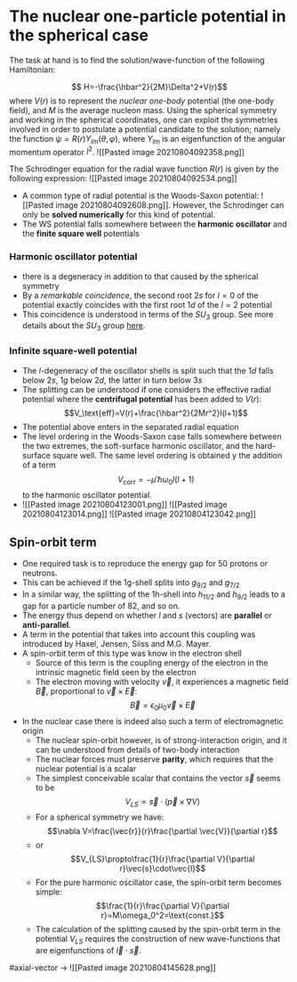 # The nuclear one-particle potential in the spherical case

The task at hand is to find the solution/wave-function of the following Hamiltonian:

$$ H=-\frac{\hbar^2}{2M}\Delta^2+V(r)$$
where $V(r)$ is to represent the *nuclear one-body* potential (the one-body field), and $M$ is the average nucleon mass. Using the spherical symmetry and working in the spherical coordinates, one can exploit the symmetries involved in order to postulate a potential candidate to the solution; namely the function $\psi=R(r)Y_{lm}(\theta,\varphi)$, where $Y_{lm}$ is an eigenfunction of the angular momentum operator $l^2$. ![[Pasted image 20210804092358.png]]

The Schrodinger equation for the radial wave function $R(r)$ is given by the following expression: ![[Pasted image 20210804092534.png]]

- A common type of radial potential is the Woods-Saxon potential: ![[Pasted image 20210804092608.png]]. However, the Schrodinger can only be **solved numerically** for this kind of potential.
- The WS potential falls somewhere between the **harmonic oscillator** and the **finite square well** potentials

### Harmonic oscillator potential

- there is a degeneracy in addition to that caused by the spherical symmetry
- By a *remarkable coincidence*, the second root $2s$ for $l=0$ of the potential exactly coincides with the first root $1d$ of the $l=2$ potential
- This coincidence is understood in terms of the $SU_3$ group. See more details about the $SU_3$ group [here](../../Research-Materials/su3.pdf).

### Infinite square-well potential

- The $l$-degeneracy of the oscillator shells is split such that the $1d$ falls below $2s$, $1g$ below $2d$, the latter in turn below $3s$
- The splitting can be understood if one considers the effective radial potential where the **centrifugal potential** has been added to $V(r)$: $$V_\text{eff}=V(r)+\frac{\hbar^2}{2Mr^2}l(l+1)$$
- The potential above enters in the separated radial equation
- The level ordering in the Woods-Saxon case falls somewhere between the two extremes, the soft-surface harmonic oscillator, and the hard-surface square well. The same level ordering is obtained y the addition of a term $$V_\text{corr}=-\mu'\hbar\omega_0l(l+1)$$ to the harmonic oscillator potential.
- ![[Pasted image 20210804123001.png]] ![[Pasted image 20210804123014.png]] ![[Pasted image 20210804123042.png]]

## Spin-orbit term

- One required task is to reproduce the energy gap for 50 protons or neutrons.
- This can be achieved if the 1g-shell splits into $g_{9/2}$ and $g_{7/2}$
- In a similar way, the splitting of the 1h-shell into $h_{11/2}$ and $h_{9/2}$ leads to a gap for a particle number of 82, and so on.
- The energy thus depend on whether $l$ and $s$ (vectors) are **parallel** or **anti-parallel**.
- A term in the potential that takes into account this coupling was introduced by Haxel, Jensen, Siiss and M.G. Mayer.
- A spin-orbit term of this type was know in the electron shell
	- Source of this term is the coupling energy of the electron in the intrinsic magnetic field seen by the electron
	- The electron moving with velocity $\vec{v}$, it experiences a magnetic field $\vec{B}$, proportional to $\vec{v}\times\vec{E}$: $$\vec{B}=\epsilon_0\mu_0\vec{v}\times\vec{E}$$
- In the nuclear case there is indeed also such a term of electromagnetic origin
	- The nuclear spin-orbit however, is of strong-interaction origin, and it can be understood from details of two-body interaction
	- The nuclear forces must preserve **parity**, which requires that the nuclear potential is a scalar
	- The simplest conceivable scalar that contains the vector $\vec{s}$ seems to be $$V_{LS}\propto \vec{s}\cdot(\vec{p}\times\nabla V)$$ 
	- For a spherical symmetry we have: $$\nabla V=\frac{\vec{r}}{r}\frac{\partial \vec{V}}{\partial r}$$
	- or $$V_{LS}\propto\frac{1}{r}\frac{\partial V}{\partial r}\vec{s}\cdot\vec{l}$$
	- For the pure harmonic oscillator case, the spin-orbit term becomes simple: $$\frac{1}{r}\frac{\partial V}{\partial r}=M\omega_0^2=\text{const.}$$
	- The calculation of the splitting caused by the spin-orbit term in the potential $V_{LS}$ requires the construction of new wave-functions that are eigenfunctions of $\vec{l}\cdot\vec{s}$.

#axial-vector -> ![[Pasted image 20210804145628.png]]